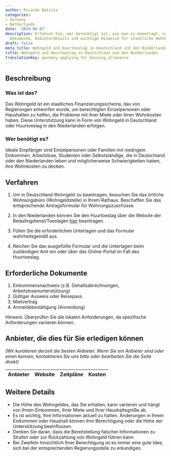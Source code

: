 ```yaml
---
author: Ricardo Batista
categories:
- Germany
- Netherlands
date: '2024-06-07'
description: Erfahren Sie, wer berechtigt ist, wie man es beantragt, erforderliche
  Dokumente, Anbieterdetails und wichtige Hinweise für staatliche Wohnkostenunterstützung.
draft: false
meta_title: Wohngeld und Huurtoeslag in Deutschland und den Niederlanden
title: Wohngeld und Huurtoeslag in Deutschland und den Niederlanden
translationKey: germany-applying_for_housing_allowance
---
```



## Beschreibung
### Was ist das?
Das Wohngeld ist ein staatliches Finanzierungsschema, das von Regierungen entworfen wurde, um berechtigten Einzelpersonen oder Haushalten zu helfen, die Probleme mit ihrer Miete oder ihren Wohnkosten haben. Diese Unterstützung kann in Form von Wohngeld in Deutschland oder Huurtoeslag in den Niederlanden erfolgen.

### Wer benötigt es?
Ideale Empfänger sind Einzelpersonen oder Familien mit niedrigem Einkommen, Arbeitslose, Studenten oder Selbstständige, die in Deutschland oder den Niederlanden leben und möglicherweise Schwierigkeiten haben, ihre Wohnkosten zu decken.

## Verfahren

1. Um in Deutschland Wohngeld zu beantragen, besuchen Sie das örtliche Wohnungsbüro (Wohngeldstelle) in Ihrem Rathaus. Beschaffen Sie das entsprechende Antragsformular für Wohnungszuschüsse.

2. In den Niederlanden können Sie den Huurtoeslag über die Website der Belastingdienst/Toeslagen [hier](https://www.belastingdienst.nl/wps/wcm/connect/nl/toeslagen/content/huurtoeslag-aanvragen) beantragen.
   
3. Füllen Sie die erforderlichen Unterlagen und das Formular wahrheitsgemäß aus.
   
4. Reichen Sie das ausgefüllte Formular und die Unterlagen beim zuständigen Amt ein oder über das Online-Portal im Fall des Huurtoeslag.

## Erforderliche Dokumente
1. Einkommensnachweis (z.B. Gehaltsabrechnungen, Arbeitslosenunterstützung)
2. Gültiger Ausweis oder Reisepass
3. Mietvertrag
4. Anmeldebestätigung (Anmeldung)

Hinweis: Überprüfen Sie die lokalen Anforderungen, da spezifische Anforderungen variieren können.

## Anbieter, die dies für Sie erledigen können
_(Wir kuratieren derzeit die besten Anbieter. Wenn Sie ein Anbieter sind oder einen kennen, kontaktieren Sie uns bitte oder bearbeiten Sie die Seite direkt)_

| Anbieter | Website | Zeitpläne | Kosten |
| --------------- | --------------- | :-------------: | :-------------: |

## Weitere Details
- Die Höhe des Wohngeldes, das Sie erhalten, kann variieren und hängt von Ihrem Einkommen, Ihrer Miete und Ihrer Haushaltsgröße ab.
- Es ist wichtig, Ihre Informationen aktuell zu halten. Änderungen in Ihrem Einkommen oder Haushalt können Ihre Berechtigung oder die Höhe der Unterstützung beeinflussen.
- Denken Sie daran, dass die Bereitstellung falscher Informationen zu Strafen oder zur Rückzahlung von Wohngeld führen kann.
- Bei Zweifeln hinsichtlich Ihrer Berechtigung ist es immer eine gute Idee, sich bei der entsprechenden Regierungsstelle zu erkundigen.